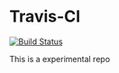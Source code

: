 # Travis-CI
[![Build Status](https://travis-ci.org/haitaomei/Travis-CI.svg?branch=master)](https://travis-ci.org/haitaomei/Travis-CI)

This is a experimental repo
